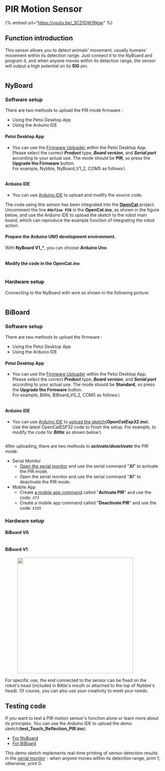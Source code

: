 # PIR Motion Sensor

{% embed url="https://youtu.be/_3CZfGW3Ngw" %}

## Function introduction

This sensor allows you to detect animals' movement, usually humans' movement within its detection range. Just connect it to the NyBoard and program it, and when anyone moves within its detection range, the sensor will output a high potential on its **SIG** pin.

<figure><img src="../.gitbook/assets/PIR_New (1).png" alt=""><figcaption></figcaption></figure>

## NyBoard

### Software setup

There are two methods to upload the PIR mode firmware :

* Using the Petoi Desktop App
* Using the Arduino IDE

#### Petoi Desktop App

*   You can use the [Firmware Uploader ](https://docs.petoi.com/desktop-app/firmware-uploader#select-the-correct-options-to-upload-the-latest-firmware)within the Petoi Desktop App.\
    Please select the correct _**Product**_ type, _**Board version**_, and _**Serial port**_ according to your actual use. The mode should be **PIR**, so press the **Upgrade the Firmware** button. \
    For example, Nybble, NyBoard\_V1\_2, COM5 as follows:\


    <figure><img src="../.gitbook/assets/image (495).png" alt=""><figcaption></figcaption></figure>

#### Arduino IDE

* You can use [Arduino IDE](https://www.arduino.cc/en/software)  to upload and modify the source code.&#x20;

The code using this sensor has been integrated into the [**OpenCat**](https://github.com/PetoiCamp/OpenCat) project. Uncomment the line **`#define PIR`**  in the **OpenCat.ino**, as shown in the figure below, and use the Arduino IDE to upload the sketch to the robot main board, which can reproduce the example function of integrating the robot action.

#### Prepare the Arduino UNO development environment.

With **NyBoard V1\_\***, you can choose **Arduino Uno**.&#x20;

<figure><img src="../.gitbook/assets/image (122).png" alt=""><figcaption></figcaption></figure>

#### Modify the code in the OpenCat.ino

<figure><img src="../.gitbook/assets/image (451).png" alt=""><figcaption></figcaption></figure>

### Hardware setup

Connecting to the NyBoard with wire as shown in the following picture:

<figure><img src="../.gitbook/assets/PANA0493-恢复的.jpg" alt=""><figcaption></figcaption></figure>

## &#x20; BiBoard

### Software setup

There are two methods to upload the firmware :

* Using the Petoi Desktop App
* Using the Arduino IDE

#### Petoi Desktop App

*   You can use the [Firmware Uploader](https://docs.petoi.com/desktop-app/firmware-uploader#select-the-correct-options-to-upload-the-latest-firmware) within the Petoi Desktop App.\
    Please select the correct _**Product**_ type, _**Board version**_, and _**Serial port**_ according to your actual use. The mode should be **Standard**, so press the **Upgrade the Firmware** button. \
    For example, Bittle, BiBoard\_V0\_2, COM5 as follows:\


    <figure><img src="https://docs.petoi.com/~gitbook/image?url=https%3A%2F%2F1565080149-files.gitbook.io%2F%7E%2Ffiles%2Fv0%2Fb%2Fgitbook-x-prod.appspot.com%2Fo%2Fspaces%252F-MQ6a951Q6Jn1Zzt5Ajr-887967055%252Fuploads%252FaleqWtxk5PSH9bWe9CfF%252Fimage.png%3Falt%3Dmedia%26token%3Dc92b21ff-992f-4163-a981-86078e26eedd&#x26;width=768&#x26;dpr=4&#x26;quality=100&#x26;sign=308febb4&#x26;sv=1" alt=""><figcaption></figcaption></figure>

#### Arduino IDE

*   You can use [Arduino IDE](https://www.arduino.cc/en/software) to [upload the sketch](https://docs.petoi.com/arduino-ide/upload-sketch-for-biboard#id-2.-set-up-biboard)(_**OpenCatEsp32.ino**_).\
    Use the latest OpenCatESP32 code to finish the setup. For example, to modify the code for _**Bittle**_ as shown below:\


    <figure><img src="https://docs.petoi.com/~gitbook/image?url=https%3A%2F%2F1565080149-files.gitbook.io%2F%7E%2Ffiles%2Fv0%2Fb%2Fgitbook-x-prod.appspot.com%2Fo%2Fspaces%252F-MQ6a951Q6Jn1Zzt5Ajr-887967055%252Fuploads%252FGu37FwV2ge9LKHORqrUl%252Fimage.png%3Falt%3Dmedia%26token%3D6b0f5ed3-eb4b-4668-8f5a-3e7462718519&#x26;width=768&#x26;dpr=4&#x26;quality=100&#x26;sign=fa49fffa&#x26;sv=1" alt=""><figcaption></figcaption></figure>



After uploading, there are two methods to _**activate/deactivate**_ the PIR mode:

* Serial Monitor
  * [Open the serial monitor](../arduino-ide/serial-monitor.md#biboard) and use the serial command "_**XI**_" to activate the PIR mode.
  * Open the serial monitor and use the serial command "_**Xi**_" to deactivate the PIR mode.
* Mobile App
  * Create [a mobile app command](https://docs.petoi.com/mobile-app/controller#create-a-single-command) called "**Activate PIR**" and use the code: _`X73`_
  * Create a mobile app command called "**Deactivate PIR**" and use the code: _`X105`_

### Hardware setup

#### BiBoard V0&#x20;

<figure><img src="../.gitbook/assets/PIR_BiBoard.png" alt=""><figcaption></figcaption></figure>

#### BiBoard V1

<figure><img src="../.gitbook/assets/PIR运动传感器连接图.png" alt="" width="375"><figcaption></figcaption></figure>

For specific use, the end connected to the sensor can be fixed on the robot's head (included in Bittle's mouth or attached to the top of Nybble's head). Of course, you can also use your creativity to meet your needs.

## Testing code

If you want to test a PIR motion sensor's function alone or learn more about its principles. You can use the Arduino IDE to upload the demo sketch(**test\_Touch\_Reflection\_PIR.ino**):

* [For NyBoard](https://github.com/PetoiCamp/OpenCat/tree/main/ModuleTests/test_Touch_Reflection_PIR)
* [For BiBoard](https://github.com/PetoiCamp/OpenCatEsp32/tree/main/ModuleTests/test_Touch_Reflection_PIR)

This demo sketch implements real-time printing of sensor detection results in the [serial monitor](https://docs.petoi.com/arduino-ide/serial-monitor) - when anyone moves within its detection range, print 1; otherwise, print 0.

<figure><img src="../.gitbook/assets/image (211).png" alt=""><figcaption></figcaption></figure>
